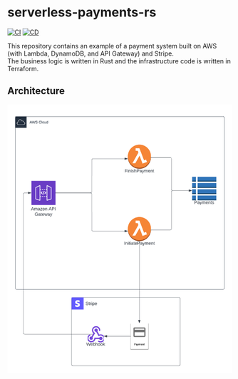 # serverless-payments-rs

[![CI](https://github.com/Mirch/serverless-payments-rs/actions/workflows/ci.yml/badge.svg)](https://github.com/Mirch/serverless-payments-rs/actions/workflows/ci.yml)
[![CD](https://github.com/Mirch/serverless-payments-rs/actions/workflows/cd.yml/badge.svg)](https://github.com/Mirch/serverless-payments-rs/actions/workflows/cd.yml)

This repository contains an example of a payment system built on AWS (with Lambda, DynamoDB, and API Gateway) and Stripe.  
The business logic is written in Rust and the infrastructure code is written in Terraform.

## Architecture

![architecture](./architecture.png)
